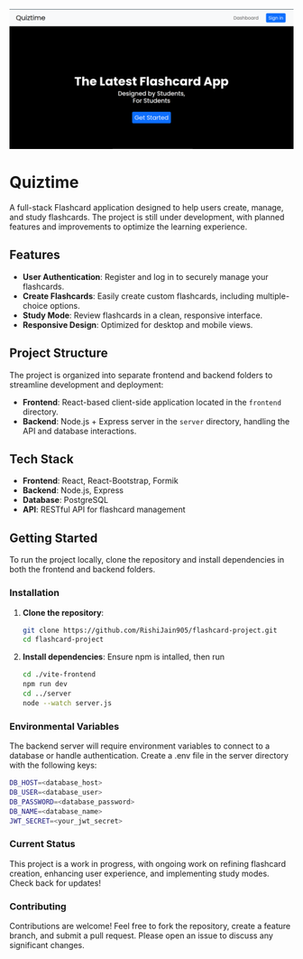 ![image](./homepage.png)

# Quiztime

A full-stack Flashcard application designed to help users create, manage, and study flashcards. The project is still under development, with planned features and improvements to optimize the learning experience.

## Features

- **User Authentication**: Register and log in to securely manage your flashcards.
- **Create Flashcards**: Easily create custom flashcards, including multiple-choice options.
- **Study Mode**: Review flashcards in a clean, responsive interface.
- **Responsive Design**: Optimized for desktop and mobile views.

## Project Structure

The project is organized into separate frontend and backend folders to streamline development and deployment:

- **Frontend**: React-based client-side application located in the `frontend` directory.
- **Backend**: Node.js + Express server in the `server` directory, handling the API and database interactions.

## Tech Stack

- **Frontend**: React, React-Bootstrap, Formik
- **Backend**: Node.js, Express
- **Database**: PostgreSQL
- **API**: RESTful API for flashcard management

## Getting Started

To run the project locally, clone the repository and install dependencies in both the frontend and backend folders.

### Installation

1. **Clone the repository**:
   ```bash
   git clone https://github.com/RishiJain905/flashcard-project.git
   cd flashcard-project
2. **Install dependencies**:
    Ensure npm is intalled, then run
    ```bash
    cd ./vite-frontend
    npm run dev
    cd ../server
    node --watch server.js

### Environmental Variables
The backend server will require environment variables to connect to a database or handle authentication. Create a .env file in the server directory with the following keys:

```bash
DB_HOST=<database_host>
DB_USER=<database_user>
DB_PASSWORD=<database_password>
DB_NAME=<database_name>
JWT_SECRET=<your_jwt_secret>
```
### Current Status
This project is a work in progress, with ongoing work on refining flashcard creation, enhancing user experience, and implementing study modes. Check back for updates!

### Contributing
Contributions are welcome! Feel free to fork the repository, create a feature branch, and submit a pull request. Please open an issue to discuss any significant changes.

